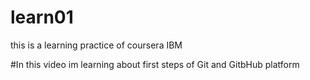 # learn01
this is a learning practice of coursera IBM

#In this video im learning about first steps of Git and GitbHub platform
